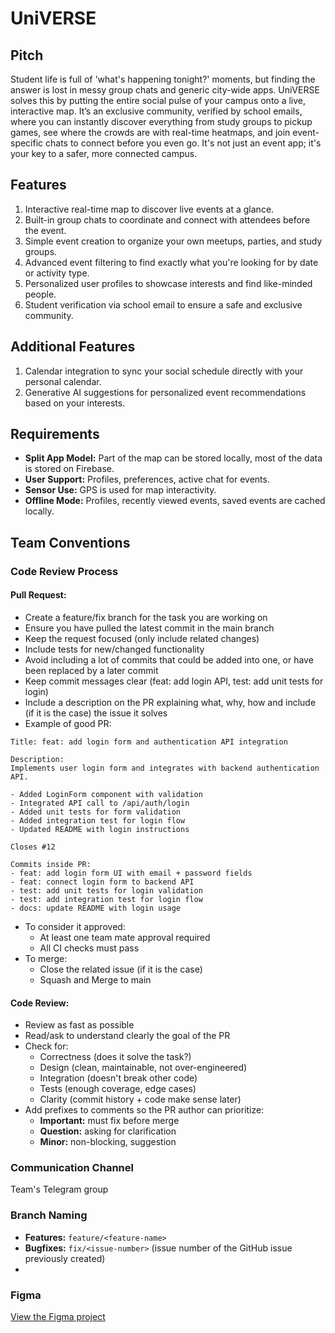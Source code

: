 # UniVERSE

## Pitch
Student life is full of 'what's happening tonight?' moments, but finding the answer is lost in messy group chats and generic city-wide apps. UniVERSE solves this by putting the entire social pulse of your campus onto a live, interactive map. It’s an exclusive community, verified by school emails, where you can instantly discover everything from study groups to pickup games, see where the crowds are with real-time heatmaps, and join event-specific chats to connect before you even go. It's not just an event app; it's your key to a safer, more connected campus.

## Features
1. Interactive real-time map to discover live events at a glance.
2. Built-in group chats to coordinate and connect with attendees before the event.
3. Simple event creation to organize your own meetups, parties, and study groups.
4. Advanced event filtering to find exactly what you're looking for by date or activity type.
5. Personalized user profiles to showcase interests and find like-minded people.
6. Student verification via school email to ensure a safe and exclusive community.

## Additional Features
1. Calendar integration to sync your social schedule directly with your personal calendar.
2. Generative AI suggestions for personalized event recommendations based on your interests.

## Requirements
- **Split App Model:** Part of the map can be stored locally, most of the data is stored on Firebase.
- **User Support:** Profiles, preferences, active chat for events.
- **Sensor Use:** GPS is used for map interactivity.
- **Offline Mode:** Profiles, recently viewed events, saved events are cached locally.

## Team Conventions

### Code Review Process
#### Pull Request:
* Create a feature/fix branch for the task you are working on
* Ensure you have pulled the latest commit in the main branch
* Keep the request focused (only include related changes)
* Include tests for new/changed functionality
* Avoid including a lot of commits that could be added into one, or have been replaced by a later commit
* Keep commit messages clear (feat: add login API, test: add unit tests for login)
* Include a description on the PR explaining what, why, how and include (if it is the case) the issue it solves
* Example of good PR:
```
Title: feat: add login form and authentication API integration

Description:
Implements user login form and integrates with backend authentication API.

- Added LoginForm component with validation
- Integrated API call to /api/auth/login
- Added unit tests for form validation
- Added integration test for login flow
- Updated README with login instructions

Closes #12

Commits inside PR:
- feat: add login form UI with email + password fields
- feat: connect login form to backend API
- test: add unit tests for login validation
- test: add integration test for login flow
- docs: update README with login usage
```
* To consider it approved:
   * At least one team mate approval required
   * All CI checks must pass
* To merge: 
   * Close the related issue (if it is the case)
   * Squash and Merge to main

#### Code Review: 
* Review as fast as possible
* Read/ask to understand clearly the goal of the PR
* Check for:
   * Correctness (does it solve the task?)
   * Design (clean, maintainable, not over-engineered)
   * Integration (doesn't break other code)
   * Tests (enough coverage, edge cases)
   * Clarity (commit history + code make sense later)
* Add prefixes to comments so the PR author can prioritize:
   * **Important:** must fix before merge
   * **Question:** asking for clarification
   * **Minor:** non-blocking, suggestion
 
### Communication Channel 
Team's Telegram group

### Branch Naming 
- **Features:** `feature/<feature-name>`  
- **Bugfixes:** `fix/<issue-number>` (issue number of the GitHub issue previously created)
- 
### Figma
[View the Figma project](https://www.figma.com/files/team/1555155436667817387/project/462527297?fuid=1555684783915773231)

